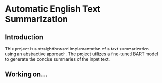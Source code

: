 # Automatic English Text Summarization

## Introduction

This project is a straightforward implementation of a text summarization using an abstractive approach. The project utilizes a fine-tuned BART model to generate the concise summaries of the input text.

## Working on...
